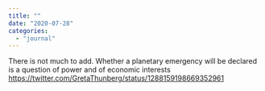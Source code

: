 ```yaml
---
title: ""
date: "2020-07-28"
categories: 
  - "journal"
---
```


There is not much to add. Whether a planetary emergency will be declared is a question of power and of economic interests https://twitter.com/GretaThunberg/status/1288159198669352961
